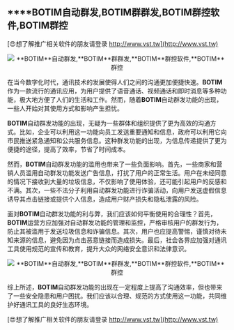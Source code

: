 ## ****BOTIM**自动群发,**BOTIM**群群发,**BOTIM**群控软件,**BOTIM**群控**

[😍想了解推广相关软件的朋友请登录 http://www.vst.tw](http://www.vst.tw)

 <center><img src="https://vst.tw/MP4/tuiguang/png/5.png" alt="**BOTIM**自动群发,**BOTIM**群群发,**BOTIM**群控软件,**BOTIM**群控"></center>

在当今数字化时代，通讯技术的发展使得人们之间的沟通更加便捷快速。**BOTIM**作为一款流行的通讯应用，为用户提供了语音通话、视频通话和即时消息等多种功能，极大地方便了人们的生活和工作。然而，随着**BOTIM**自动群发功能的出现，一些人开始对其使用方式和影响产生担忧。

**BOTIM**自动群发功能的出现，无疑为一些群体和组织提供了更为高效的沟通方式。比如，企业可以利用这一功能向员工发送重要通知和信息，政府可以利用它向市民推送紧急通知和公共服务信息。这种群发功能的出现，为信息传递提供了更为便捷的途径，提高了效率，节省了时间成本。

然而，**BOTIM**自动群发功能的滥用也带来了一些负面影响。首先，一些商家和营销人员滥用自动群发功能发送广告信息，打扰了用户的正常生活。用户在未经同意的情况下接收到大量的垃圾信息，不仅影响了使用体验，还可能引起用户的反感和不满。其次，一些不法分子利用自动群发功能进行诈骗活动，向用户发送虚假信息诱导其点击链接或提供个人信息，造成用户财产损失和隐私泄露的风险。

面对**BOTIM**自动群发功能的利与弊，我们应该如何平衡使用的合理性？首先，**BOTIM**运营方应加强对自动群发功能的管理和监控，严格审核用户的群发行为，防止其被滥用于发送垃圾信息和诈骗信息。其次，用户也应提高警惕，谨慎对待未知来源的信息，避免因为点击恶意链接而造成损失。最后，社会各界应加强对通讯工具使用规范的宣传和教育，提升大众的网络安全意识和法律意识。

 <center><img src="https://vst.tw/MP4/tuiguang/png/0.png" alt="**BOTIM**自动群发,**BOTIM**群群发,**BOTIM**群控软件,**BOTIM**群控"></center>

综上所述，**BOTIM**自动群发功能的出现在一定程度上提高了沟通效率，但也带来了一些安全隐患和用户困扰。我们应该以合理、规范的方式使用这一功能，共同维护好通讯工具的良好生态环境。

[😍想了解推广相关软件的朋友请登录 http://www.vst.tw](http://www.vst.tw)



